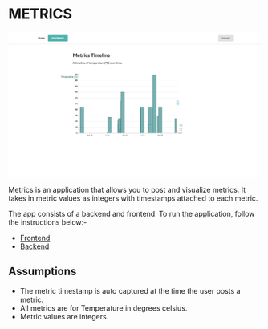 # METRICS

![Metrics Application](./images/metrics_app.png)

Metrics is an application that allows you to post and visualize metrics. It takes in metric values as integers with timestamps attached to each metric.

The app consists of a backend and frontend. To run the application, follow the instructions below:-
 - [Frontend](/frontend/README.md)
 - [Backend](/backend/README.md)

## Assumptions
- The metric timestamp is auto captured at the time the user posts a metric.
- All metrics are for Temperature in degrees celsius.
- Metric values are integers.
